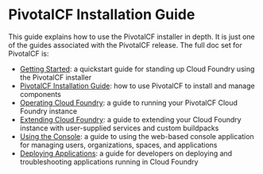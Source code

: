PivotalCF Installation Guide
========

This guide explains how to use the PivotalCF installer in depth. It is
just one of the guides associated with the PivotalCF release. The
full doc set for PivotalCF is:

*  [Getting Started](https://github.com/pivotal-cf/docs-pcf-gsg): a quickstart guide for standing up Cloud Foundry using the PivotalCF installer
*  [PivotalCF Installation Guide](https://github.com/pivotal-cf/pcf-docs): how to use PivotalCF to install and manage components
*  [Operating Cloud Foundry](https://github.com/pivotal-cf/docs-ops-guide): a guide to running your PivotalCF Cloud Foundry instance
*  [Extending Cloud Foundry](https://github.com/cloudfoundry/docs-extend-cloudfoundry): a guide to extending your Cloud Foundry instance with user-supplied services and custom buildpacks
*  [Using the Console](https://github.com/pivotal-cf/docs-pivotalcf-console): a guide to using the web-based console application for managing users, organizations, spaces, and applications
*  [Deploying Applications](https://github.com/cloudfoundry/docs-dev-guide): a guide for developers on deploying and troubleshooting applications running in Cloud Foundry


